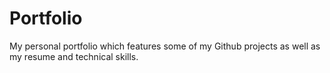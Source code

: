 # Portfolio
My personal portfolio which features some of my Github projects as well as my resume and technical skills.
